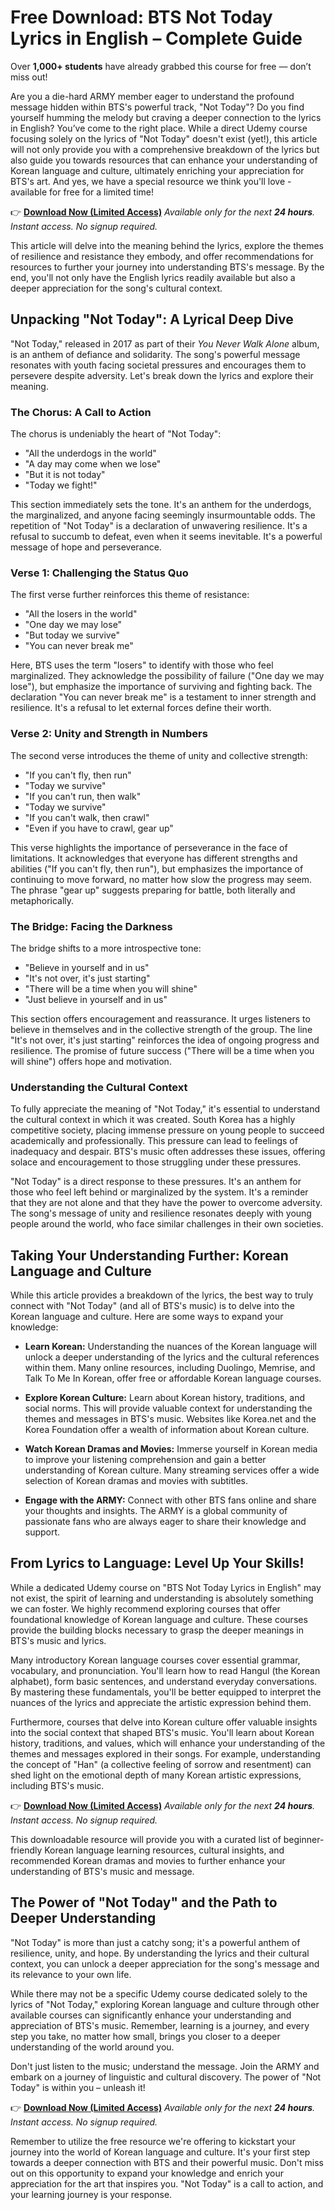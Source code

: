 # Free Download: BTS Not Today Lyrics in English – Complete Guide

Over **1,000+ students** have already grabbed this course for free — don’t miss out!

Are you a die-hard ARMY member eager to understand the profound message hidden within BTS's powerful track, "Not Today"? Do you find yourself humming the melody but craving a deeper connection to the lyrics in English? You’ve come to the right place. While a direct Udemy course focusing solely on the lyrics of "Not Today" doesn't exist (yet!), this article will not only provide you with a comprehensive breakdown of the lyrics but also guide you towards resources that can enhance your understanding of Korean language and culture, ultimately enriching your appreciation for BTS's art. And yes, we have a special resource we think you'll love - available for free for a limited time!

👉 [**Download Now (Limited Access)**](https://udemywork.com/bts-not-today-lyrics-in-english)
_Available only for the next **24 hours**. Instant access. No signup required._

This article will delve into the meaning behind the lyrics, explore the themes of resilience and resistance they embody, and offer recommendations for resources to further your journey into understanding BTS's message. By the end, you'll not only have the English lyrics readily available but also a deeper appreciation for the song's cultural context.

## Unpacking "Not Today": A Lyrical Deep Dive

"Not Today," released in 2017 as part of their *You Never Walk Alone* album, is an anthem of defiance and solidarity. The song's powerful message resonates with youth facing societal pressures and encourages them to persevere despite adversity. Let's break down the lyrics and explore their meaning.

### The Chorus: A Call to Action

The chorus is undeniably the heart of "Not Today":

*   "All the underdogs in the world"
*   "A day may come when we lose"
*   "But it is not today"
*   "Today we fight!"

This section immediately sets the tone. It's an anthem for the underdogs, the marginalized, and anyone facing seemingly insurmountable odds. The repetition of "Not Today" is a declaration of unwavering resilience. It's a refusal to succumb to defeat, even when it seems inevitable. It's a powerful message of hope and perseverance.

### Verse 1: Challenging the Status Quo

The first verse further reinforces this theme of resistance:

*   "All the losers in the world"
*   "One day we may lose"
*   "But today we survive"
*   "You can never break me"

Here, BTS uses the term "losers" to identify with those who feel marginalized. They acknowledge the possibility of failure ("One day we may lose"), but emphasize the importance of surviving and fighting back. The declaration "You can never break me" is a testament to inner strength and resilience. It's a refusal to let external forces define their worth.

### Verse 2: Unity and Strength in Numbers

The second verse introduces the theme of unity and collective strength:

*   "If you can't fly, then run"
*   "Today we survive"
*   "If you can't run, then walk"
*   "Today we survive"
*   "If you can't walk, then crawl"
*   "Even if you have to crawl, gear up"

This verse highlights the importance of perseverance in the face of limitations. It acknowledges that everyone has different strengths and abilities ("If you can't fly, then run"), but emphasizes the importance of continuing to move forward, no matter how slow the progress may seem. The phrase "gear up" suggests preparing for battle, both literally and metaphorically.

### The Bridge: Facing the Darkness

The bridge shifts to a more introspective tone:

*   "Believe in yourself and in us"
*   "It's not over, it's just starting"
*   "There will be a time when you will shine"
*   "Just believe in yourself and in us"

This section offers encouragement and reassurance. It urges listeners to believe in themselves and in the collective strength of the group. The line "It's not over, it's just starting" reinforces the idea of ongoing progress and resilience. The promise of future success ("There will be a time when you will shine") offers hope and motivation.

### Understanding the Cultural Context

To fully appreciate the meaning of "Not Today," it's essential to understand the cultural context in which it was created. South Korea has a highly competitive society, placing immense pressure on young people to succeed academically and professionally. This pressure can lead to feelings of inadequacy and despair. BTS's music often addresses these issues, offering solace and encouragement to those struggling under these pressures.

"Not Today" is a direct response to these pressures. It's an anthem for those who feel left behind or marginalized by the system. It's a reminder that they are not alone and that they have the power to overcome adversity. The song's message of unity and resilience resonates deeply with young people around the world, who face similar challenges in their own societies.

## Taking Your Understanding Further: Korean Language and Culture

While this article provides a breakdown of the lyrics, the best way to truly connect with "Not Today" (and all of BTS's music) is to delve into the Korean language and culture. Here are some ways to expand your knowledge:

*   **Learn Korean:** Understanding the nuances of the Korean language will unlock a deeper understanding of the lyrics and the cultural references within them. Many online resources, including Duolingo, Memrise, and Talk To Me In Korean, offer free or affordable Korean language courses.

*   **Explore Korean Culture:** Learn about Korean history, traditions, and social norms. This will provide valuable context for understanding the themes and messages in BTS's music. Websites like Korea.net and the Korea Foundation offer a wealth of information about Korean culture.

*   **Watch Korean Dramas and Movies:** Immerse yourself in Korean media to improve your listening comprehension and gain a better understanding of Korean culture. Many streaming services offer a wide selection of Korean dramas and movies with subtitles.

*   **Engage with the ARMY:** Connect with other BTS fans online and share your thoughts and insights. The ARMY is a global community of passionate fans who are always eager to share their knowledge and support.

## From Lyrics to Language: Level Up Your Skills!

While a dedicated Udemy course on "BTS Not Today Lyrics in English" may not exist, the spirit of learning and understanding is absolutely something we can foster. We highly recommend exploring courses that offer foundational knowledge of Korean language and culture. These courses provide the building blocks necessary to grasp the deeper meanings in BTS's music and lyrics.

Many introductory Korean language courses cover essential grammar, vocabulary, and pronunciation. You'll learn how to read Hangul (the Korean alphabet), form basic sentences, and understand everyday conversations. By mastering these fundamentals, you'll be better equipped to interpret the nuances of the lyrics and appreciate the artistic expression behind them.

Furthermore, courses that delve into Korean culture offer valuable insights into the social context that shaped BTS's music. You'll learn about Korean history, traditions, and values, which will enhance your understanding of the themes and messages explored in their songs. For example, understanding the concept of "Han" (a collective feeling of sorrow and resentment) can shed light on the emotional depth of many Korean artistic expressions, including BTS's music.

👉 [**Download Now (Limited Access)**](https://udemywork.com/bts-not-today-lyrics-in-english)
_Available only for the next **24 hours**. Instant access. No signup required._

This downloadable resource will provide you with a curated list of beginner-friendly Korean language learning resources, cultural insights, and recommended Korean dramas and movies to further enhance your understanding of BTS's music and message.

## The Power of "Not Today" and the Path to Deeper Understanding

"Not Today" is more than just a catchy song; it's a powerful anthem of resilience, unity, and hope. By understanding the lyrics and their cultural context, you can unlock a deeper appreciation for the song's message and its relevance to your own life.

While there may not be a specific Udemy course dedicated solely to the lyrics of "Not Today," exploring Korean language and culture through other available courses can significantly enhance your understanding and appreciation of BTS's music. Remember, learning is a journey, and every step you take, no matter how small, brings you closer to a deeper understanding of the world around you.

Don't just listen to the music; understand the message. Join the ARMY and embark on a journey of linguistic and cultural discovery. The power of "Not Today" is within you – unleash it!

👉 [**Download Now (Limited Access)**](https://udemywork.com/bts-not-today-lyrics-in-english)
_Available only for the next **24 hours**. Instant access. No signup required._

Remember to utilize the free resource we're offering to kickstart your journey into the world of Korean language and culture. It's your first step towards a deeper connection with BTS and their powerful music. Don't miss out on this opportunity to expand your knowledge and enrich your appreciation for the art that inspires you. "Not Today" is a call to action, and your learning journey is your response.
